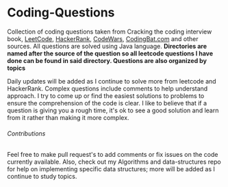 # Coding-Questions
Collection of coding questions taken from Cracking the coding interview book, [LeetCode](https://leetcode.com/), [HackerRank](https://www.hackerrank.com/), [CodeWars](https://www.codewars.com), [CodingBat.com](https://codingbat.com/) and other sources. All questions are solved using Java language. **Directories are named after the source of the question so all leetcode questions I have done can be found in said directory. Questions are also organized by topics** 

Daily updates will be added as I continue to solve more from leetcode and HackerRank. Complex questions include comments to help understand approach. I try to come up or find the easiest solutions to problems to ensure the comprehension of the code is clear. I like to believe that if a question is giving you a rough time, it's ok to see a good solution and learn from it rather than making it more complex.

###### Contributions
Feel free to make pull request's to add comments or fix issues on the code currently available. Also, check out my Algorithms and data-structures repo for help on implementing specific data structures; more will be added as I continue to study topics.
